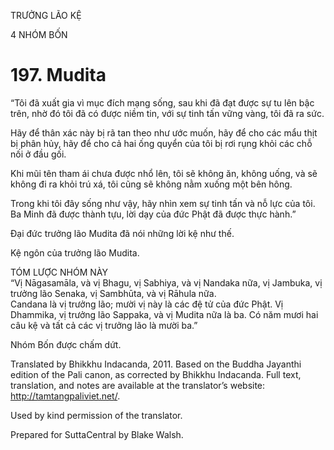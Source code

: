 TRƯỞNG LÃO KỆ

4 NHÓM BỐN

# 197\. Mudita

“Tôi đã xuất gia vì mục đích mạng sống, sau khi đã đạt được sự tu lên bậc trên, nhờ đó tôi đã có được niềm tin, với sự tinh tấn vững vàng, tôi đã ra sức.

Hãy để thân xác này bị rã tan theo như ước muốn, hãy để cho các mẩu thịt bị phân hủy, hãy để cho cả hai ống quyển của tôi bị rơi rụng khỏi các chỗ nối ở đầu gối.

Khi mũi tên tham ái chưa được nhổ lên, tôi sẽ không ăn, không uống, và sẽ không đi ra khỏi trú xá, tôi cũng sẽ không nằm xuống một bên hông.

Trong khi tôi đây sống như vậy, hãy nhìn xem sự tinh tấn và nỗ lực của tôi. Ba Minh đã được thành tựu, lời dạy của đức Phật đã được thực hành.”

Đại đức trưởng lão Mudita đã nói những lời kệ như thế.

Kệ ngôn của trưởng lão Mudita.

TÓM LƯỢC NHÓM NÀY  
“Vị Nāgasamāla, và vị Bhagu, vị Sabhiya, và vị Nandaka nữa, vị Jambuka, vị trưởng lão Senaka, vị Sambhūta, và vị Rāhula nữa.  
Candana là vị trưởng lão; mười vị này là các đệ tử của đức Phật. Vị Dhammika, vị trưởng lão Sappaka, và vị Mudita nữa là ba. Có năm mươi hai câu kệ và tất cả các vị trưởng lão là mười ba.”

Nhóm Bốn được chấm dứt.

Translated by Bhikkhu Indacanda, 2011. Based on the Buddha Jayanthi edition of the Pali canon, as corrected by Bhikkhu Indacanda. Full text, translation, and notes are available at the translator’s website: http://tamtangpaliviet.net/.

Used by kind permission of the translator.

Prepared for SuttaCentral by Blake Walsh.